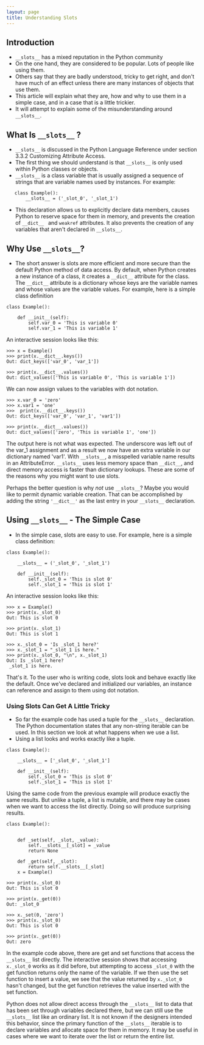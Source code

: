 ```yaml
---
layout: page
title: Understanding Slots
---
```

## Introduction
 - `__slots__` has a mixed reputation in the Python community
 - On the one hand, they are considered to be popular. Lots of people like using them.
 - Others say that they are badly understood, tricky to get right, and don't have much of an effect unless there are many instances of objects that use them.
 - This article will explain what they are, how and why to use them in a simple case, and in a case that is a little trickier.
 - It will attempt to explain some of the misunderstanding around `__slots__`.
 ## What Is `__slots__` ?
 - `__slots__` is discussed in the Python Language Reference under section 3.3.2 Customizing Attribute Access.
 - The first thing we should understand is that `__slots__` is only used within Python classes or objects.
 - `__slots__` is a class variable that is usually assigned a sequence of strings that are variable names used by instances. For example:
 ```
    class Example():
        __slots__ = ('_slot_0', '_slot_1')
 ```
 - This declaration allows us to explicitly declare data members, causes Python to reserve space for them in memory, and prevents the creation of `__dict__ ` and `weakref` attributes. It also prevents the creation of any variables that aren't declared in `__slots__`.
## Why Use `__slots__`?
- The short answer is slots are more efficient and more secure than the default Python method of data access. By default, when Python creates a new instance of a class, it creates a `__dict__` attribute for the class. The `__dict__` attribute is a dictionary whose keys are the variable names and whose values are the variable values.  For example, here is a simple class definition
```
class Example():
    
    def __init__(self):
        self.var_0 = 'This is variable 0'
        self.var_1 = 'This is variable 1'
```
An interactive session looks like this:
```
>>> x = Example()
>>> print(x.__dict__.keys())
Out: dict_keys(['var_0', 'var_1'])

>>> print(x.__dict__.values())
Out: dict_values(['This is variable 0', 'This is variable 1'])
```
We can now assign values to the variables with dot notation.
```
>>> x.var_0 = 'zero'
>>> x.var1 = 'one'
>>>  print(x.__dict__.keys())
Out: dict_keys(['var_0', 'var_1', 'var1'])

>>> print(x.__dict__.values())
Out: dict_values(['zero', 'This is variable 1', 'one'])
```
The output here is not what was expected. The underscore was left out of the var_1 assignment and as a result we now have an extra variable in our dictionary named 'var1'. With `__slots__`, a misspelled variable name results in an AttributeError. `__slots__` uses less memory space than `__dict__`, and direct memory access is faster than dictionary lookups. These are some of the reasons why you might want to use slots. 

Perhaps the better question is why _not_ use `__slots__`? Maybe you would like to permit dynamic variable creation. That can be accomplished by adding the string `'__dict__'` as the last entry in your `__slots__` declaration.

## Using `__slots__` - The Simple Case
- In the simple case, slots are easy to use. For example, here is a simple class definition:
```
class Example():
    
    __slots__ = ('_slot_0', '_slot_1')
    
    def __init__(self):
        self._slot_0 = 'This is slot 0'
        self._slot_1 = 'This is slot 1'
```
An interactive session looks like this:
```
>>> x = Example()
>>> print(x._slot_0)
Out: This is slot 0

>>> print(x._slot_1)
Out: This is slot 1

>>> x._slot_0 = 'Is _slot_1 here?'
>>> x._slot_1 = "_slot_1 is here."
>>> print(x._slot_0, "\n", x._slot_1)
Out: Is _slot_1 here? 
 _slot_1 is here.

```
That's it. To the user who is writing code, slots look and behave exactly like the default. Once we've declared and initialized our variables, an instance can reference and assign to them using dot notation.

### Using Slots Can Get A Little Tricky
- So far the example code has used a tuple for the `__slots__` declaration. The Python documentation states that any non-string iterable can be used. In this section we look at what happens when we use a list. 
- Using a list looks and works exactly like a tuple.
```
class Example():
    
    __slots__ = ['_slot_0', '_slot_1']
    
    def __init__(self):
        self._slot_0 = 'This is slot 0'
        self._slot_1 = 'This is slot 1'
```
Using the same code from the previous example will produce exactly the same results. But unlike a tuple, a list is mutable, and there may be cases when we want to access the list directly. Doing so will produce surprising results. 
```
class Example():
    
           
    def _set(self, _slot, _value):
        self.__slots__[_slot] = _value
        return None
    
    def _get(self, _slot):
        return self.__slots__[_slot]
    x = Example()
```

```
>>> print(x._slot_0)
Out: This is slot 0

>>> print(x._get(0))
Out: _slot_0

>>> x._set(0, 'zero')
>>> print(x._slot_0)
Out: This is slot 0

>>> print(x._get(0))
Out: zero
```
In the example code above, there are get and set functions that access the `__slots__` list directly. The interactive session shows that accessing `x._slot_0` works as it did before, but attempting to access `_slot_0` with the get function returns only the name of the variable. If we then use the set function to insert a value, we see that the value returned by `x._slot_0` hasn't changed, but the get function retrieves the value inserted with the set function. 

Python does not allow direct access through the `__slots__` list to data that has been set through variables declared there, but we can still use the `__slots__` list like an ordinary list. It is not known if the designers intended this behavior, since the primary function of the `__slots__` iterable is to declare variables and allocate space for them in memory. It may be useful in cases where we want to iterate over the list or return the entire list. 



